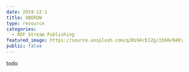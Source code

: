 ```yaml
---
date: 2019-12-1
title: OBERON
type: resource
categories:
  - RDF Stream Publishing
featured_image: https://source.unsplash.com/qJ0zGkrE1Zg/1560x940\
public: false
---
```


todo
